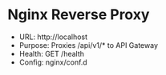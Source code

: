 # Nginx Reverse Proxy

- URL: http://localhost
- Purpose: Proxies /api/v1/* to API Gateway
- Health: GET /health
- Config: nginx/conf.d
